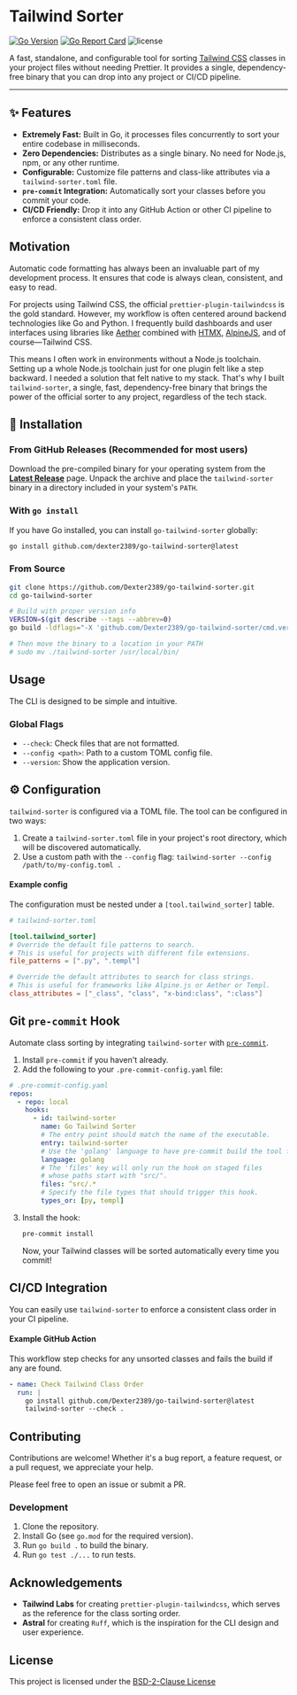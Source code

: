 # Tailwind Sorter

[![Go Version](https://img.shields.io/badge/go-1.18+-blue.svg)](https://go.dev/dl/)
[![Go Report Card](https://goreportcard.com/badge/github.com/Dexter2389/go-tailwind-sorter)](https://goreportcard.com/report/github.com/Dexter2389/go-tailwind-sorter)
![license](https://img.shields.io/badge/license-BSD--2--Clause-brightgreen)

A fast, standalone, and configurable tool for sorting [Tailwind CSS](https://tailwindcss.com/) classes in your project files without needing Prettier. It provides a single, dependency-free binary that you can drop into any project or CI/CD pipeline.

---

## ✨ Features

-   **Extremely Fast:** Built in Go, it processes files concurrently to sort your entire codebase in milliseconds.
-   **Zero Dependencies:** Distributes as a single binary. No need for Node.js, npm, or any other runtime.
-   **Configurable:** Customize file patterns and class-like attributes via a `tailwind-sorter.toml` file.
-   **`pre-commit` Integration:** Automatically sort your classes before you commit your code.
-   **CI/CD Friendly:** Drop it into any GitHub Action or other CI pipeline to enforce a consistent class order.

## Motivation

Automatic code formatting has always been an invaluable part of my development process. It ensures that code is always clean, consistent, and easy to read.

For projects using Tailwind CSS, the official `prettier-plugin-tailwindcss` is the gold standard. However, my workflow is often centered around backend technologies like Go and Python. I frequently build dashboards and user interfaces using libraries like [Aether](https://github.com/pyaether) combined with [HTMX](https://htmx.org/), [AlpineJS](https://alpinejs.dev), and of course—Tailwind CSS.

This means I often work in environments without a Node.js toolchain. Setting up a whole Node.js toolchain just for one plugin felt like a step backward. I needed a solution that felt native to my stack. That's why I built `tailwind-sorter`, a single, fast, dependency-free binary that brings the power of the official sorter to any project, regardless of the tech stack.

## 🚀 Installation

### From GitHub Releases (Recommended for most users)

Download the pre-compiled binary for your operating system from the [**Latest Release**](https://github.com/Dexter2389/go-tailwind-sorter/releases/latest) page. Unpack the archive and place the `tailwind-sorter` binary in a directory included in your system's `PATH`.

### With `go install`

If you have Go installed, you can install `go-tailwind-sorter` globally:
```bash
go install github.com/dexter2389/go-tailwind-sorter@latest
```

### From Source

```bash
git clone https://github.com/Dexter2389/go-tailwind-sorter.git
cd go-tailwind-sorter

# Build with proper version info
VERSION=$(git describe --tags --abbrev=0)
go build -ldflags="-X 'github.com/Dexter2389/go-tailwind-sorter/cmd.version=${VERSION}'" -o tailwind-sorter .

# Then move the binary to a location in your PATH
# sudo mv ./tailwind-sorter /usr/local/bin/
```

## Usage

The CLI is designed to be simple and intuitive.

### Global Flags

-   `--check`: Check files that are not formatted.
-   `--config <path>`: Path to a custom TOML config file.
-   `--version`: Show the application version.

## ⚙️ Configuration

`tailwind-sorter` is configured via a TOML file. The tool can be configured in two ways:

1.  Create a `tailwind-sorter.toml` file in your project's root directory, which will be discovered automatically.
2.  Use a custom path with the `--config` flag: `tailwind-sorter --config /path/to/my-config.toml .`

#### Example config

The configuration must be nested under a `[tool.tailwind_sorter]` table.

```toml
# tailwind-sorter.toml

[tool.tailwind_sorter]
# Override the default file patterns to search.
# This is useful for projects with different file extensions.
file_patterns = [".py", ".templ"]

# Override the default attributes to search for class strings.
# This is useful for frameworks like Alpine.js or Aether or Templ.
class_attributes = ["_class", "class", "x-bind:class", ":class"]
```

## Git `pre-commit` Hook

Automate class sorting by integrating `tailwind-sorter` with [`pre-commit`](https://pre-commit.com/).

1.  Install `pre-commit` if you haven't already.
2.  Add the following to your `.pre-commit-config.yaml` file:

```yaml
# .pre-commit-config.yaml
repos:
  - repo: local
    hooks:
      - id: tailwind-sorter
        name: Go Tailwind Sorter
        # The entry point should match the name of the executable.
        entry: tailwind-sorter
        # Use the 'golang' language to have pre-commit build the tool from source.
        language: golang
        # The 'files' key will only run the hook on staged files
        # whose paths start with "src/".
        files: ^src/.*
        # Specify the file types that should trigger this hook.
        types_or: [py, templ]
```

3. Install the hook:
   ```bash
   pre-commit install
   ```

   Now, your Tailwind classes will be sorted automatically every time you commit!

## CI/CD Integration

You can easily use `tailwind-sorter` to enforce a consistent class order in your CI pipeline.

#### Example GitHub Action

This workflow step checks for any unsorted classes and fails the build if any are found.

```yaml
- name: Check Tailwind Class Order
  run: |
    go install github.com/Dexter2389/go-tailwind-sorter@latest
    tailwind-sorter --check .
```

## Contributing

Contributions are welcome! Whether it's a bug report, a feature request, or a pull request, we appreciate your help.

Please feel free to open an issue or submit a PR.

### Development

1. Clone the repository.
2. Install Go (see `go.mod` for the required version).
3. Run `go build .` to build the binary.
4. Run `go test ./...` to run tests.

## Acknowledgements

-   **Tailwind Labs** for creating `prettier-plugin-tailwindcss`, which serves as the reference for the class sorting order.
-   **Astral** for creating `Ruff`, which is the inspiration for the CLI design and user experience.

## License

This project is licensed under the [BSD-2-Clause License](./LICENSE.md)